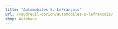 ```yaml
---
title: "Automobiles S. LeFrançois"
url: /vaudreuil-dorion/automobiles-s-lefrancois/
shop: Autohaus
---
```

